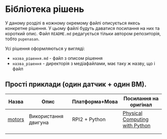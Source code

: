 # Бібліотека рішень

У даному розділі в кожному окремому файлі описується якесь конкретне рішення. У цьому файлі будуть даватися посилання на них та короткий опис. Файл `README.md` редагується тільки автором репозиторія, тобто `pupenasan`.

Усі рішення оформляються у вигляді:

- `назва_рішення.md` - файл з описом рішення
- `назва_рішення` - директорія з медіафайлами, має таку ж назву, що і файл 

## Прості приклади (один датчик + один ВМ).

| Назва               | Опис                 | Платформа+Мова | Посилання на оригінал                                        |
| ------------------- | -------------------- | -------------- | ------------------------------------------------------------ |
| [motors](motors.md) | Використання двигуна | RPI2 + Python  | [Physical Computing with Python](https://projects.raspberrypi.org/en/projects/physical-computing/14) |
|                     |                      |                |                                                              |
|                     |                      |                |                                                              |

